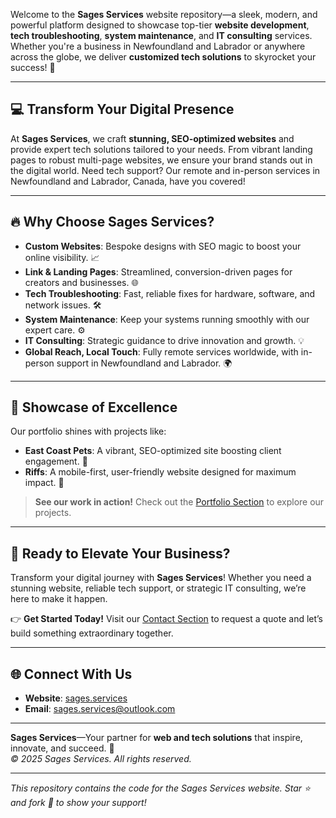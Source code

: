 Welcome to the **Sages Services** website repository—a sleek, modern, and powerful platform designed to showcase top-tier **website development**, **tech troubleshooting**, **system maintenance**, and **IT consulting** services. Whether you're a business in Newfoundland and Labrador or anywhere across the globe, we deliver **customized tech solutions** to skyrocket your success! 🚀

---

## 💻 Transform Your Digital Presence

At **Sages Services**, we craft **stunning, SEO-optimized websites** and provide expert tech solutions tailored to your needs. From vibrant landing pages to robust multi-page websites, we ensure your brand stands out in the digital world. Need tech support? Our remote and in-person services in Newfoundland and Labrador, Canada, have you covered!

---

## 🔥 Why Choose Sages Services?

- **Custom Websites**: Bespoke designs with SEO magic to boost your online visibility. 📈
- **Link & Landing Pages**: Streamlined, conversion-driven pages for creators and businesses. 🌐
- **Tech Troubleshooting**: Fast, reliable fixes for hardware, software, and network issues. 🛠️
- **System Maintenance**: Keep your systems running smoothly with our expert care. ⚙️
- **IT Consulting**: Strategic guidance to drive innovation and growth. 💡
- **Global Reach, Local Touch**: Fully remote services worldwide, with in-person support in Newfoundland and Labrador. 🌍

---

## 🎨 Showcase of Excellence

Our portfolio shines with projects like:
- **East Coast Pets**: A vibrant, SEO-optimized site boosting client engagement. 🐾
- **Riffs**: A mobile-first, user-friendly website designed for maximum impact. 🎸

> **See our work in action!** Check out the [Portfolio Section](#portfolio) to explore our projects.

---

## 🚀 Ready to Elevate Your Business?

Transform your digital journey with **Sages Services**! Whether you need a stunning website, reliable tech support, or strategic IT consulting, we’re here to make it happen. 

👉 **Get Started Today!** Visit our [Contact Section](#contact) to request a quote and let’s build something extraordinary together.

---

## 🌐 Connect With Us

- **Website**: [sages.services](https://sages.services)
- **Email**: sages.services@outlook.com

---

**Sages Services**—Your partner for **web and tech solutions** that inspire, innovate, and succeed. 💼  
*© 2025 Sages Services. All rights reserved.*

---

*This repository contains the code for the Sages Services website. Star ⭐ and fork 🍴 to show your support!*
